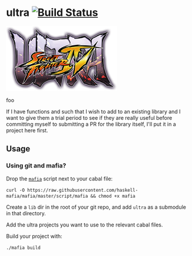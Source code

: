 # ultra [![Build Status](https://img.shields.io/travis/domdere/ultra.svg?style=flat)](https://travis-ci.org/domdere/ultra)

![ultra](etc/ultra.png)

foo

If I have functions and such that I wish to add to an existing library and I want to give them a trial period to see if they are really useful before committing myself to submitting a PR for the library itself, I'll put it in a project here first.

## Usage

### Using git and mafia?

Drop the [`mafia`](https://github.com/haskell-mafia/mafia) script next to your cabal file:

``` shell
curl -O https://raw.githubusercontent.com/haskell-mafia/mafia/master/script/mafia && chmod +x mafia
```

Create a `lib` dir in the root of your git repo, and add `ultra` as a submodule in that directory.

Add the ultra projects you want to use to the relevant cabal files.

Build your project with:

``` shell
./mafia build
```
